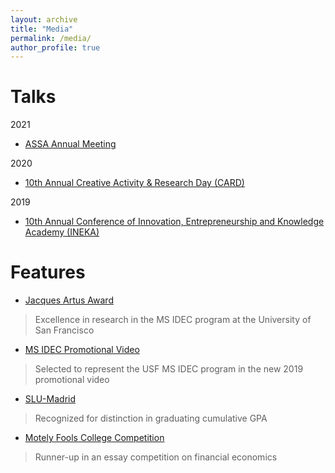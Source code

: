 ```yaml
---
layout: archive
title: "Media"
permalink: /media/
author_profile: true
---
```


Talks
====
2021
  * [ASSA Annual Meeting](https://www.aeaweb.org/conference/2021/preliminary/1968?q=eNqrVipOLS7OzM8LqSxIVbKqhnGVrJQMlWp1lBKLi_OTgRwTcyUdpZLUolxcIBvISkmshDBKMnNTIayyzNRykAFFBQVAAVMDpdpaXDBjaBvD)

2020
  * [10th Annual Creative Activity & Research Day (CARD)](https://myusf.usfca.edu/arts-sciences/card/schedule)

2019
  * [10th Annual Conference of Innovation, Entrepreneurship and Knowledge Academy (INEKA)](https://ent.aom.org/events/eventdescription?CalendarEventKey=a0ed7310-e374-4875-bb8d-0d2c64fe7eb9&CommunityKey=fe00dbd4-230d-471e-a0ed-420a47166316&Home=/ent/events/recentcommunityeventsdashboard)

Features
====
* [Jacques Artus Award](https://myusf.usfca.edu/arts-sciences/economics/idec/jacquesartusaward)
> Excellence in research in the MS IDEC program at the University of San Francisco
* [MS IDEC Promotional Video](https://player.vimeo.com/video/363388307?autoplay=1)
> Selected to represent the USF MS IDEC program in the new 2019 promotional video
* [SLU-Madrid](https://myusf.usfca.edu/arts-sciences/economics/idec/jacquesartusaward)
> Recognized for distinction in graduating cumulative GPA
* [Motely Fools College Competition](https://www.fool.com/investing/2018/07/05/meet-the-winners-of-the-motley-fool-college-compet.aspx)
> Runner-up in an essay competition on financial economics

